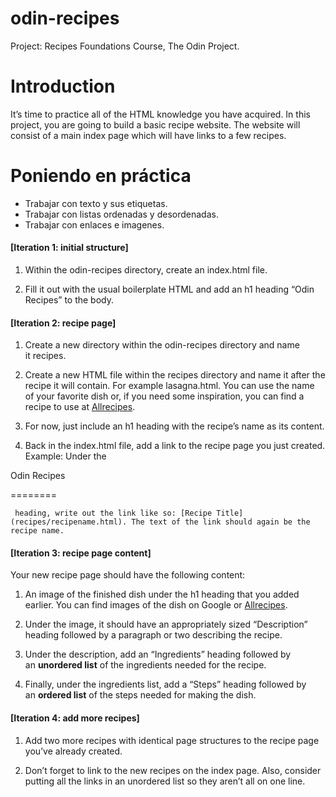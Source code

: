 # odin-recipes

Project: Recipes Foundations Course, The Odin Project.

# Introduction

It’s time to practice all of the HTML knowledge you have acquired. In this project, you are going to build a basic recipe website.
The website will consist of a main index page which will have links to a few recipes.

# Poniendo en práctica

* Trabajar con texto y sus etiquetas.
* Trabajar con listas ordenadas y desordenadas.
* Trabajar con enlaces e imagenes.

#### [Iteration 1: initial structure]

1. Within the odin-recipes directory, create an index.html file.

2. Fill it out with the usual boilerplate HTML and add an h1 heading “Odin Recipes” to the body.

#### [Iteration 2: recipe page]

1. Create a new directory within the odin-recipes directory and name it recipes.

2. Create a new HTML file within the recipes directory and name it after the recipe it will contain. For example lasagna.html. You can use the name of your favorite dish or, if you need some inspiration, you can find a recipe to use at [Allrecipes](https://www.allrecipes.com/).

3. For now, just include an h1 heading with the recipe’s name as its content.

4. Back in the index.html file, add a link to the recipe page you just created. Example: Under the

Odin Recipes

========

     heading, write out the link like so: [Recipe Title](recipes/recipename.html). The text of the link should again be the recipe name.

#### [Iteration 3: recipe page content]

Your new recipe page should have the following content:

1. An image of the finished dish under the h1 heading that you added earlier. You can find images of the dish on Google or [Allrecipes](https://www.allrecipes.com/).

2. Under the image, it should have an appropriately sized “Description” heading followed by a paragraph or two describing the recipe.

3. Under the description, add an “Ingredients” heading followed by an **unordered list** of the ingredients needed for the recipe.

4. Finally, under the ingredients list, add a “Steps” heading followed by an **ordered list** of the steps needed for making the dish.

#### [Iteration 4: add more recipes]

1. Add two more recipes with identical page structures to the recipe page you’ve already created.

2. Don’t forget to link to the new recipes on the index page. Also, consider putting all the links in an unordered list so they aren’t all on one line.
